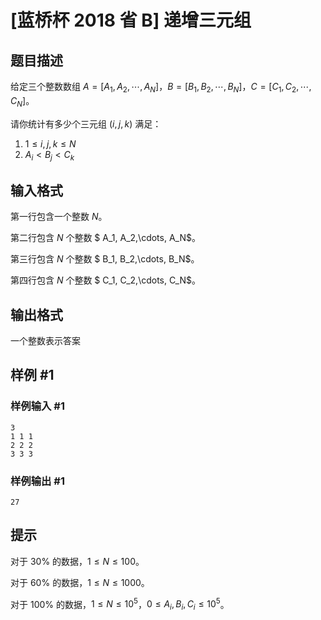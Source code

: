 # [蓝桥杯 2018 省 B] 递增三元组

## 题目描述

给定三个整数数组 $A = [A_1, A_2,\cdots, A_N]$，$B = [B_1, B_2,\cdots, B_N]$，$C = [C_1, C_2,\cdots,C_N]$。

请你统计有多少个三元组 $(i, j, k)$ 满足：
1. $1 \le i, j, k \le N$  
2. $A_i < B_j < C_k$

## 输入格式

第一行包含一个整数 $N$。

第二行包含 $N$ 个整数 $ A_1, A_2,\cdots, A_N$。

第三行包含 $N$ 个整数 $ B_1, B_2,\cdots, B_N$。

第四行包含 $N$ 个整数 $ C_1, C_2,\cdots, C_N$。



## 输出格式

一个整数表示答案

## 样例 #1

### 样例输入 #1
```
3
1 1 1
2 2 2
3 3 3
```

### 样例输出 #1

```
27
```

## 提示

对于 $30\%$ 的数据，$1 \le N \le 100$。

对于 $60\%$ 的数据，$1 \le N \le 1000$。

对于 $100\%$ 的数据，$1 \le N \le 10^5$，$0 \le A_i, B_i, C_i \le 10^5$。
